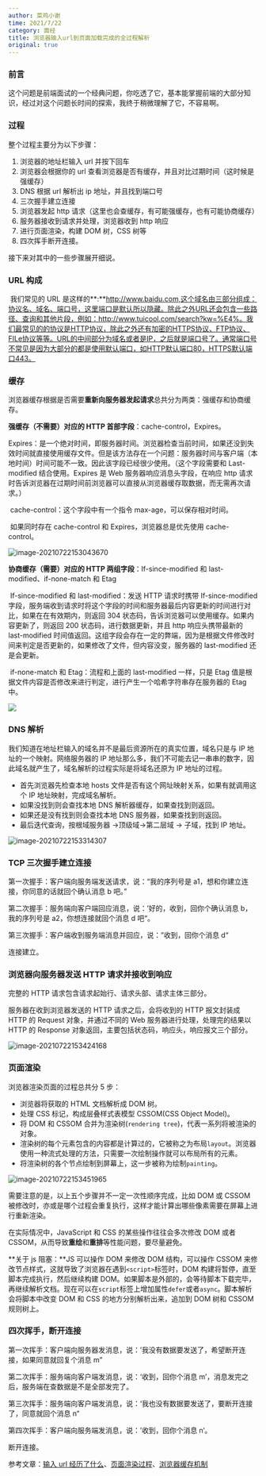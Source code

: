 ```yaml
---
author: 菜鸡小谢
time: 2021/7/22
category: 面经
title: 浏览器输入url到页面加载完成的全过程解析
original: true
---
```


### **前言**

这个问题是前端面试的一个经典问题，你吃透了它，基本能掌握前端的大部分知识，经过对这个问题长时间的探索，我终于稍微理解了它，不容易啊。

### **过程**

整个过程主要分为以下步骤：

1. 浏览器的地址栏输入 url 并按下回车
2. 浏览器会根据你的 url 查看浏览器是否有缓存，并且对比过期时间（这时候是强缓存）
3. DNS 根据 url 解析出 ip 地址，并且找到端口号
4. 三次握手建立连接
5. 浏览器发起 http 请求（这里也会查缓存，有可能强缓存，也有可能协商缓存）
6. 服务器接收到请求并处理，浏览器收到 http 响应
7. 进行页面渲染，构建 DOM 树，CSS 树等
8. 四次挥手断开连接。

接下来对其中的一些步骤展开细说。

### **URL 构成**

​ 我们常见的 URL 是这样的**:**http://www.baidu.com,这个域名由三部分组成：协议名、域名、端口号，这里端口是默认所以隐藏。除此之外URL还会包含一些路径、查询和其他片段，例如：http://www.tuicool.com/search?kw=%E4%。我们最常见的的协议是HTTP协议，除此之外还有加密的HTTPS协议、FTP协议、FILe协议等等。URL的中间部分为域名或者是IP，之后就是端口号了。通常端口号不常见是因为大部分的都是使用默认端口，如HTTP默认端口80，HTTPS默认端口443。

### **缓存**

浏览器缓存根据是否需要**重新向服务器发起请求**总共分为两类：强缓存和协商缓存。

**强缓存（不需要）对应的 HTTP 首部字段**：cache-control，Expires。

​ Expires：是一个绝对时间，即服务器时间。浏览器检查当前时间，如果还没到失效时间就直接使用缓存文件。但是该方法存在一个问题：服务器时间与客户端（本地时间）时间可能不一致。因此该字段已经很少使用。（这个字段需要和 Last-modified 结合使用。Expires 是 Web 服务器响应消息头字段，在响应 http 请求时告诉浏览器在过期时间前浏览器可以直接从浏览器缓存取数据，而无需再次请求。）

​ cache-control：这个字段中有一个指令 max-age，可以保存相对时间。

​ 如果同时存在 cache-control 和 Expires，浏览器总是优先使用 cache-control。

![image-20210722153043670](../../.vuepress/public/screenshot/image-20210722153043670.png)

**协商缓存（需要）对应的 HTTP 两组字段**：If-since-modified 和 last-modified、if-none-match 和 Etag

​ If-since-modified 和 last-modified：发送 HTTP 请求时携带 If-since-modified 字段，服务端收到请求时将这个字段的时间和服务器最后内容更新的时间进行对比，如果在在有效期内，则返回 304 状态码，告诉浏览器可以使用缓存。如果内容更新了，则返回 200 状态码，进行数据更新，并且 http 响应头携带最新的 last-modified 时间值返回。这组字段会存在一定的弊端，因为是根据文件修改时间来判定是否更新的，如果修改了文件，但内容没变，服务器的 last-modified 还是会更新。

​ if-none-match 和 Etag：流程和上面的 last-modified 一样，只是 Etag 值是根据文件内容是否修改来进行判定，进行产生一个哈希字符串存在服务器的 Etag 中。

![](../../.vuepress/public/screenshot/image-20210722153143708.png)

### **DNS 解析**

我们知道在地址栏输入的域名并不是最后资源所在的真实位置，域名只是与 IP 地址的一个映射。网络服务器的 IP 地址那么多，我们不可能去记一串串的数字，因此域名就产生了，域名解析的过程实际是将域名还原为 IP 地址的过程。

- 首先浏览器先检查本地 hosts 文件是否有这个网址映射关系，如果有就调用这个 IP 地址映射，完成域名解析。
- 如果没找到则会查找本地 DNS 解析器缓存，如果查找到则返回。
- 如果还是没有找到则会查找本地 DNS 服务器，如果查找到则返回。
- 最后迭代查询，按根域服务器 ->顶级域->第二层域 → 子域，找到 IP 地址。

![image-20210722153314307](../../.vuepress/public/screenshot/image-20210722153314307.png)

### **TCP 三次握手建立连接**

第一次握手：客户端向服务端发送请求，说：“我的序列号是 a1，想和你建立连接，你同意的话就回个确认消息 b 吧。”

第二次握手：服务端向客户端回应消息，说：’好的，收到，回你个确认消息 b，我的序列号是 a2，你想连接就回个消息 d 吧“。

第三次握手：客户端收到服务端消息并回应，说：”收到，回你个消息 d“

连接建立。

### **浏览器向服务器发送 HTTP 请求并接收到响应**

完整的 HTTP 请求包含请求起始行、请求头部、请求主体三部分。

服务器在收到浏览器发送的 HTTP 请求之后，会将收到的 HTTP 报文封装成 HTTP 的 Request 对象，并通过不同的 Web 服务器进行处理，处理完的结果以 HTTP 的 Response 对象返回，主要包括状态码，响应头，响应报文三个部分。

![image-20210722153424168](../../.vuepress/public/screenshot/image-20210722153424168.png)

### **页面渲染**

浏览器渲染页面的过程总共分 5 步：

- 浏览器将获取的 HTML 文档解析成 DOM 树。
- 处理 CSS 标记，构成层叠样式表模型 CSSOM(CSS Object Model)。
- 将 DOM 和 CSSOM 合并为渲染树(`rendering tree`)，代表一系列将被渲染的对象。
- 渲染树的每个元素包含的内容都是计算过的，它被称之为布局`layout`。浏览器使用一种流式处理的方法，只需要一次绘制操作就可以布局所有的元素。
- 将渲染树的各个节点绘制到屏幕上，这一步被称为绘制`painting`。

![image-20210722153451965](../../.vuepress/public/screenshot/image-20210722153451965.png)

需要注意的是，以上五个步骤并不一定一次性顺序完成，比如 DOM 或 CSSOM 被修改时，亦或是哪个过程会重复执行，这样才能计算出哪些像素需要在屏幕上进行重新渲染。

在实际情况中，JavaScript 和 CSS 的某些操作往往会多次修改 DOM 或者 CSSOM，从而导致**重绘**和**重排**等性能问题，要尽量避免。

**关于 js 阻塞：**JS 可以操作 DOM 来修改 DOM 结构，可以操作 CSSOM 来修改节点样式，这就导致了浏览器在遇到`<script>`标签时，DOM 构建将暂停，直至脚本完成执行，然后继续构建 DOM。如果脚本是外部的，会等待脚本下载完毕，再继续解析文档。现在可以在`script`标签上增加属性`defer`或者`async`。脚本解析会将脚本中改变 DOM 和 CSS 的地方分别解析出来，追加到 DOM 树和 CSSOM 规则树上。

### **四次挥手，断开连接**

第一次挥手：客户端向服务器发消息，说：’我没有数据要发送了，希望断开连接，如果同意就回复个消息 m”

第二次挥手：服务端向客户端发消息，说：‘收到，回你个消息 m’，消息发完之后，服务端在查数据是不是全部发完了。

第三次挥手：服务端向客户端发消息，说：‘我也没有数据要发送了，要断开连接了，同意就回个消息 n“

第四次挥手：客户端向服务端发消息，说：’收到，回你个消息 n‘。

断开连接。

参考文章：[输入 url 经历了什么](https://www.cnblogs.com/liutianzeng/p/10456865.html)、[页面渲染过程](https://blog.csdn.net/weixin_39307273/article/details/104918716)、[浏览器缓存机制](https://juejin.cn/post/6844903593275817998)
